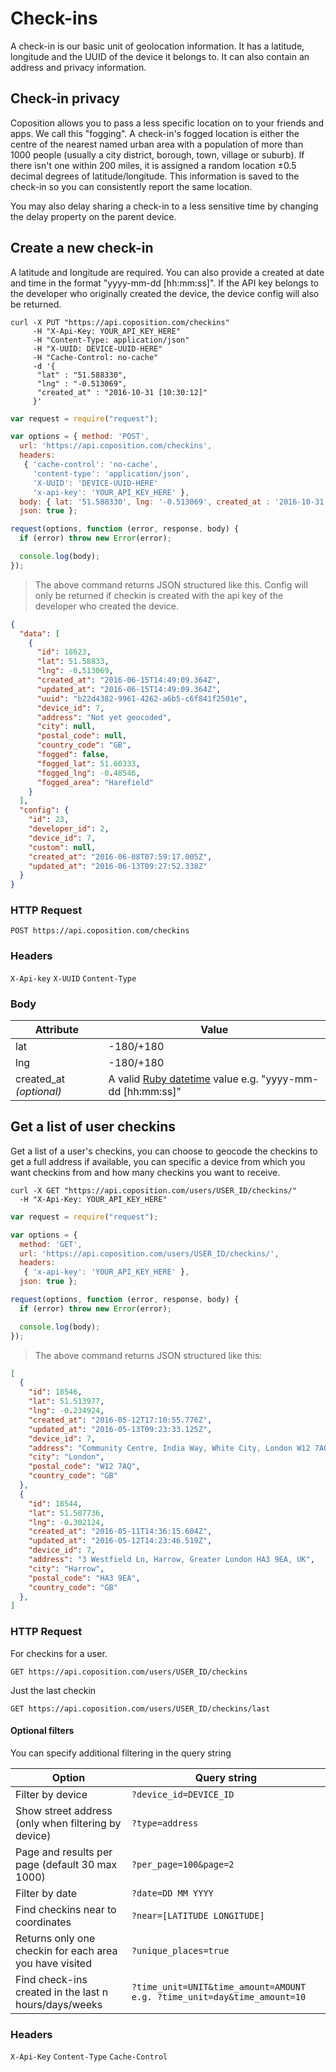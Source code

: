 # Check-ins
A check-in is our basic unit of geolocation information. It has a latitude, longitude and the UUID of the device it belongs to. It can also contain an address and privacy information.

## Check-in privacy
Coposition allows you to pass a less specific location on to your friends and apps. We call this "fogging". A check-in's fogged location is either the centre of the nearest named urban area with a population of more than 1000 people (usually a city district, borough, town, village or suburb). If there isn't one within 200 miles, it is assigned a random location &plusmn;0.5 decimal degrees of latitude/longitude. This information is saved to the check-in so you can consistently report the same location.

You may also delay sharing a check-in to a less sensitive time by changing the delay property on the parent device.

## Create a new check-in
A latitude and longitude are required. You can also provide a created at date and time in the format "yyyy-mm-dd [hh:mm:ss]". If the API key belongs to the developer who originally created the device, the device config will also be returned.

```shell
curl -X PUT "https://api.coposition.com/checkins"
     -H "X-Api-Key: YOUR_API_KEY_HERE"
     -H "Content-Type: application/json"
     -H "X-UUID: DEVICE-UUID-HERE"
     -H "Cache-Control: no-cache"
     -d '{
      "lat" : "51.588330",
      "lng" : "-0.513069",
      "created_at" : "2016-10-31 [10:30:12]"
     }'
```
```javascript
var request = require("request");

var options = { method: 'POST',
  url: 'https://api.coposition.com/checkins',
  headers:
   { 'cache-control': 'no-cache',
     'content-type': 'application/json',
     'X-UUID': 'DEVICE-UUID-HERE'
     'x-api-key': 'YOUR_API_KEY_HERE' },
  body: { lat: '51.588330', lng: '-0.513069', created_at : '2016-10-31 [10:30:12]' },
  json: true };

request(options, function (error, response, body) {
  if (error) throw new Error(error);

  console.log(body);
});

```
> The above command returns JSON structured like this.
> Config will only be returned if checkin is created with the api key of the developer who created the device.

```json
{
  "data": [
    {
      "id": 18623,
      "lat": 51.58833,
      "lng": -0.513069,
      "created_at": "2016-06-15T14:49:09.364Z",
      "updated_at": "2016-06-15T14:49:09.364Z",
      "uuid": "b22d4382-9961-4262-a6b5-c6f841f2501e",
      "device_id": 7,
      "address": "Not yet geocoded",
      "city": null,
      "postal_code": null,
      "country_code": "GB",
      "fogged": false,
      "fogged_lat": 51.60333,
      "fogged_lng": -0.48546,
      "fogged_area": "Harefield"
    }
  ],
  "config": {
    "id": 23,
    "developer_id": 2,
    "device_id": 7,
    "custom": null,
    "created_at": "2016-06-08T07:59:17.005Z",
    "updated_at": "2016-06-13T09:27:52.338Z"
  }
}
```
### HTTP Request
`POST https://api.coposition.com/checkins`

### Headers
`X-Api-key`
`X-UUID`
`Content-Type`

### Body
Attribute               | Value
----------------------- | --------------------------------------------------------
lat                     | -180/+180
lng                     | -180/+180
created_at *(optional)* | A valid [Ruby datetime](http://ruby-doc.org/stdlib-2.3.0/libdoc/date/rdoc/DateTime.html#method-c-parse) value e.g. "yyyy-mm-dd [hh:mm:ss]"


##  Get a list of user checkins
Get a list of a user's checkins, you can choose to geocode the checkins to get a full address if available, you can specific a device from which you want checkins from and how many checkins you want to receive.

```shell
curl -X GET "https://api.coposition.com/users/USER_ID/checkins/"
  -H "X-Api-Key: YOUR_API_KEY_HERE"
```
```javascript
var request = require("request");

var options = {
  method: 'GET',
  url: 'https://api.coposition.com/users/USER_ID/checkins/',
  headers:
   { 'x-api-key': 'YOUR_API_KEY_HERE' },
  json: true };

request(options, function (error, response, body) {
  if (error) throw new Error(error);

  console.log(body);
});

```
> The above command returns JSON structured like this:

```json
[
  {
    "id": 18546,
    "lat": 51.513977,
    "lng": -0.234924,
    "created_at": "2016-05-12T17:10:55.776Z",
    "updated_at": "2016-05-13T09:23:33.125Z",
    "device_id": 7,
    "address": "Community Centre, India Way, White City, London W12 7AQ, UK",
    "city": "London",
    "postal_code": "W12 7AQ",
    "country_code": "GB"
  },
  {
    "id": 18544,
    "lat": 51.587736,
    "lng": -0.302124,
    "created_at": "2016-05-11T14:36:15.604Z",
    "updated_at": "2016-05-12T14:23:46.519Z",
    "device_id": 7,
    "address": "3 Westfield Ln, Harrow, Greater London HA3 9EA, UK",
    "city": "Harrow",
    "postal_code": "HA3 9EA",
    "country_code": "GB"
  },
]
```

### HTTP Request

For checkins for a user.

`GET https://api.coposition.com/users/USER_ID/checkins`

Just the last checkin

`GET https://api.coposition.com/users/USER_ID/checkins/last`

#### Optional filters

You can specify additional filtering in the query string

Option                                                  | Query string
------------------------------------------------------- | --------------------------------------------------------
Filter by device                                        | `?device_id=DEVICE_ID`
Show street address (only when filtering by device)     | `?type=address`
Page and results per page (default 30 max 1000)         | `?per_page=100&page=2`
Filter by date                                          | `?date=DD MM YYYY`
Find checkins near to coordinates                       | `?near=[LATITUDE LONGITUDE]`
Returns only one checkin for each area you have visited | `?unique_places=true`
Find check-ins created in the last n hours/days/weeks   | `?time_unit=UNIT&time_amount=AMOUNT e.g. ?time_unit=day&time_amount=10`

### Headers

`X-Api-Key`
`Content-Type`
`Cache-Control`
